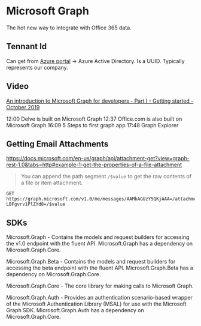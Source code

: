 # Microsoft Graph

The hot new way to integrate with Office 365 data.

## Tennant Id

Can get from [Azure portal](https://portal.azure.com) -> Azure Active
Directory. Is a UUID. Typically represents our company.


## Video

[An introduction to Microsoft Graph for developers - Part I - Getting started - October 2019](https://www.youtube.com/watch?v=EBbnpFdB92A)

12:00 Delve is built on Microsoft Graph
12:37 Office.com is also built on Microsoft Graph
16:09 5 Steps to first graph app
17:48 Graph Explorer



## Getting Email Attachments

https://docs.microsoft.com/en-us/graph/api/attachment-get?view=graph-rest-1.0&tabs=http#example-1-get-the-properties-of-a-file-attachment

> You can append the path segment `/$value` to get the raw contents of a file or item attachment.

```
GET https://graph.microsoft.com/v1.0/me/messages/AAMkAGUzY5QKjAAA=/attachments/AAMkAGUzY5QKjAAABEgAQAMkpJI_X-LBFgvrv1PlZYd8=/$value
```

## SDKs


Microsoft.Graph - Contains the models and request builders for accessing
the v1.0 endpoint with the fluent API. Microsoft.Graph has a dependency
on Microsoft.Graph.Core.

Microsoft.Graph.Beta - Contains the models and request builders for
accessing the beta endpoint with the fluent API. Microsoft.Graph.Beta
has a dependency on Microsoft.Graph.Core.

Microsoft.Graph.Core - The core library for making calls to Microsoft Graph.

Microsoft.Graph.Auth - Provides an authentication scenario-based wrapper
of the Microsoft Authentication Library (MSAL) for use with the
Microsoft Graph SDK. Microsoft.Graph.Auth has a dependency on
Microsoft.Graph.Core.

